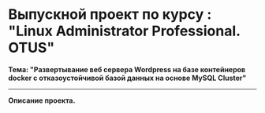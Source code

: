 # Выпускной проект по курсу : "Linux Administrator Professional. OTUS"

**Тема: "Развертывание веб сервера Wordpress на базе контейнеров docker с отказоустойчивой базой данных на основе MySQL Cluster"**

---
**Описание проекта.**




